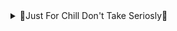 <details>
  <summary>🔰Just For Chill Don't Take Seriosly🔰</summary>
     <details>
        <summary>🔰First🔰</summary>
           『ɢɪʀʟғʀɪᴇɴᴅ अपनी हो या पराई सबसे प्यार करो,
            छोटी सी जिंदगी है इसमे क्या अपना पराया देखना』
     </details>

     <details>
        <summary>🔰Second🔰</summary>
           『нαρριηεss/gιяℓғяιεη∂😜 ιs ℓιкε α мσsqυιтσ 
            ιғ үσυ ℓσσк ғσя ιт,ιт ωιℓℓ ηεvεя cσмε тσ үσυ 
            вυт ιғ үσυ sιт вαcк & αвsεяvε ιт'z αℓωαүs αяσυη∂ үσυ!』
     </details>  

     <details>
        <summary>🔰Third🔰</summary>
           ♕ᴅᴇᴀʀ ʙᴏʏs,ʟɪғᴇ ɪs ʟɪᴍɪᴛᴇᴅ ᴀɴᴅ ɢɪʀʟs ᴀʀᴇ ᴜɴʟɪᴍɪᴛᴇᴅ,sᴏ sᴛᴏᴘ ᴄʜᴀsɪɴɢ♕
     </details>  

     <details>  
        <summary>🔰Forth🔰</summary>
           ❰★ɢɪʀʟs ᴀʀᴇ ʟɪᴋᴇ υsεяηαмεs ᴛʜᴇ ᴏɴᴇ ɪ ʟɪᴋᴇ ᴀʀᴇ ᴀʟʀᴇᴀᴅʏ ᴛᴀᴋᴇɴ★❱
     </details>  

     <details>
        <summary>🔰Fifth🔰</summary>
          『✰яєgισи ωну ι'м ѕιиgℓє..🖤🤧
           ι ∂σи'т тяυѕт αиуσиє єαѕιℓу ..🥺
           ι ∂σи'т υѕє αиуσиє fσя тιмєραѕѕ..🙂
           ι ∂σи'т ωαииα αиуσиє тσ ¢σитяσℓ мє..😐
           му gσαℓѕ я ιмρσятαит тнαи ℓσνє..🤗✰』
     </details>  

     <details>
        <summary>🔰Sixth🔰</summary>
           εαҡ ɓααƭ ɓαƭα ɦµ ɱαเ...!!!
           ℓσɠ ɓσɦσƭ α૮૮ɦε  ɦσƭε  ɦαเ ყα૨૨,รเ૨ƒ ҡµ૮ɦ ℓσɠσ รε µℓƭα รµɳҡε ƭµɱ µɳɦε ɓµ૨α รαɱʝɳα รɦµ૨µ ҡα૨ ∂εƭε ɦσ🥺💔
     </details>
